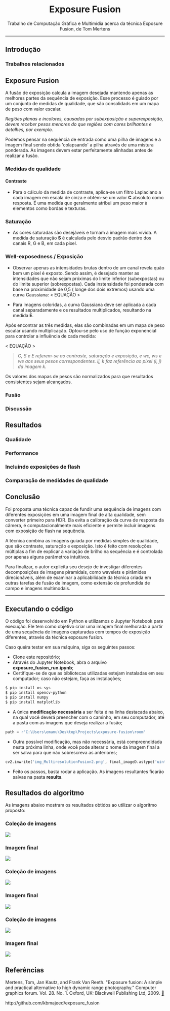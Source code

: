 <h1 align="center"> Exposure Fusion </h1>

<p align="center">
Trabalho de Computação Gráfica e Multimídia acerca da técnica Exposure Fusion, de Tom Mertens
</p>

---

## Introdução

### Trabalhos relacionados

## Exposure Fusion

A fusão de exposição calcula a imagem desejada mantendo apenas as melhores partes da sequência de exposição. Esse processo é guiado por um conjunto de medidas de qualidade, que são consolidads em um mapa de peso com valor escalar.

*Regiões planas e incolores, causadas por subexposição e superexposição, devem receber pesos menores do que regiões com cores brilhantes e detalhes, por exemplo.*

Podemos pensar na sequência de entrada como uma pilha de imagens e a imagem final sendo obtida 'colapsando' a pilha através de uma mistura ponderada. As imagens devem estar perfeitamente alinhadas antes de realizar a fusão.

### Medidas de qualidade

#### Contraste 

- Para o cálculo da medida de contraste, aplica-se um filtro Laplaciano a cada imagem em escala de cinza e obtém-se um valor **C** absoluto como resposta. É uma medida que geralmente atribui um peso maior à elementos como bordas e texturas.

### Saturação

- As cores saturadas são desejáveis e tornam a imagem mais vívida. A medida de saturação **S** é calculada pelo desvio padrão dentro dos canais R, G e B, em cada pixel.

### Well-exposedness / Exposição

- Observar apenas as intensidades brutas dentro de um canal revela quão bem um pixel é exposto. Sendo assim, é desejado manter as intensidades que não sejam próximas do limite inferior (subexpostas) ou do limite superior (sobrexpostas). Cada instensidade foi ponderada com base na proximidade de 0,5 ( longe dos dois extremos) usando uma curva Gaussiana: < EQUAÇÃO >

- Para imagens coloridas, a curva Gaussiana deve ser aplicada a cada canal separadamente e os resultados multiplicados, resultando na medida **E**.

Após encontrar as três medidas, elas são combinadas em um mapa de peso escalar usando multiplicação. Optou-se pelo uso de função exponencial para controlar a influência de cada medida:

< EQUAÇÃO >

> *C, S e E referem-se ao contraste, saturação e exposição, e wc, ws e we aos seus pesos correspondentes. ij, k faz referência ao pixel (i, j) da imagem k.*

Os valores dos mapas de pesos são normalizados para que resultados consistentes sejam alcançados.

### Fusão



### Discussão

## Resultados

### Qualidade

### Performance

### Incluindo exposições de flash

### Comparação de medidades de qualidade

## Conclusão

Foi proposta uma técnica capaz de fundir uma sequência de imagens com diferentes exposições em uma imagem final de alta qualidade, sem converter primeiro para HDR. Ela evita a calibração da curva de resposta da câmera, é computacionalmente mais eficiente e permite incluir imagens com exposição de flash na sequência.

A técnica combina as imagens guiada por medidas simples de qualidade, que são contraste, saturação e exposição. Isto é feito com resoluções múltiplas a fim de explicar a variação de brilho na sequência e é controlada por apenas alguns parâmetros intuitivos.

Para finalizar, o autor explicita seu desejo de investigar diferentes decomposições de imagens piramidais, como wavelets e pirâmides direcionáveis, além de examinar a aplicabilidade da técnica criada em outras tarefas de fusão de imagem, como extensão de profundida de campo e imagens multimodais.

---

## Executando o código

O código foi desenvolvido em Python e utilizamos o Jupyter Notebook para execução. Ele tem como objetivo criar uma imagem final melhorada a partir de  uma sequência de imagens capturadas com tempos de exposição diferentes, através da técnica exposure fusion.

Caso queira testar em sua máquina, siga os seguintes passos:

- Clone este repositório;
- Através do Jupyter Notebook, abra o arquivo **exposure_fusion_run.ipynb**;
- Certifique-se de que as bibliotecas utilizadas estejam instaladas em seu computador; caso não estejam, faça as instalações;
```bash
$ pip install os-sys
$ pip install opencv-python
$ pip install numpy
$ pip install matplotlib
```
- A única **modificação necessária** a ser feita é na linha destacada abaixo, na qual você deverá preencher com o caminho, em seu computador, até a pasta com as imagens que deseja realizar a fusão;
```python
path = r"C:\Users\emanu\Desktop\Projects\exposure-fusion\room"
```
- Outra possível modificação, mas não necessária, está compreendidada nesta próxima linha, onde você pode alterar o nome da imagem final a ser salva para que não sobrescreva as anteriores;
```python
cv2.imwrite('img_MultiresolutionFusion2.png', final_imageD.astype('uint8'))
```
- Feito os passos, basta rodar a aplicação. As imagens resultantes ficarão salvas na pasta **results**.

## Resultados do algoritmo

As imagens abaixo mostram os resultados obtidos ao utilizar o algoritmo proposto:

### Coleção de imagens
![](images_doc/room_before.png)
### Imagem final
![](images_doc/room_after.png)

### Coleção de imagens
![](images_doc/street_before.png)
### Imagem final
![](images_doc/street_after.png)

### Coleção de imagens
![](images_doc/taipei_before.png)
### Imagem final
![](images_doc/taipei_after.png)

## Referências 

Mertens, Tom, Jan Kautz, and Frank Van Reeth. "Exposure fusion: A simple and practical alternative to high dynamic range photography." Computer graphics forum. Vol. 28. No. 1. Oxford, UK: Blackwell Publishing Ltd, 2009. [:page_facing_up:](https://github.com/emanuelmassafera/exposure-fusion/blob/master/exposure_fusion.pdf)

http://<span></span>github.com/kbmajeed/exposure_fusion
